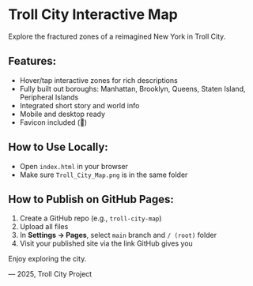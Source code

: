 # Troll City Interactive Map

Explore the fractured zones of a reimagined New York in Troll City.

## Features:
- Hover/tap interactive zones for rich descriptions
- Fully built out boroughs: Manhattan, Brooklyn, Queens, Staten Island, Peripheral Islands
- Integrated short story and world info
- Mobile and desktop ready
- Favicon included (🌆)

## How to Use Locally:
- Open `index.html` in your browser
- Make sure `Troll_City_Map.png` is in the same folder

## How to Publish on GitHub Pages:
1. Create a GitHub repo (e.g., `troll-city-map`)
2. Upload all files
3. In **Settings → Pages**, select `main` branch and `/ (root)` folder
4. Visit your published site via the link GitHub gives you

Enjoy exploring the city.

— 2025, Troll City Project
